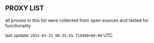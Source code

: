 ## PROXY LIST

all proxies in this list were collected from open sources and tested for functionality

last update: `2025-03-22 00:35:55.719490+00:00` UTC